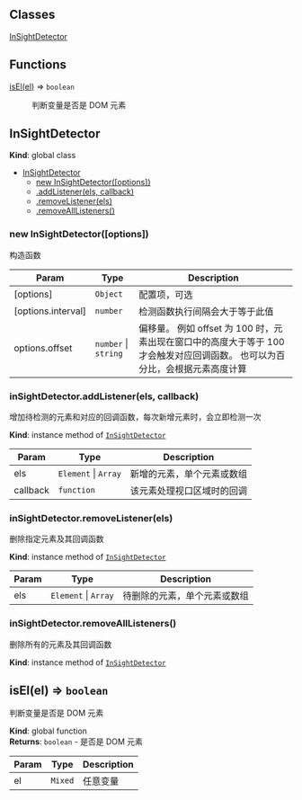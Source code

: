 ## Classes

<dl>
<dt><a href="#InSightDetector">InSightDetector</a></dt>
<dd></dd>
</dl>

## Functions

<dl>
<dt><a href="#isEl">isEl(el)</a> ⇒ <code>boolean</code></dt>
<dd><p>判断变量是否是 DOM 元素</p>
</dd>
</dl>

<a name="InSightDetector"></a>

## InSightDetector
**Kind**: global class  

* [InSightDetector](#InSightDetector)
    * [new InSightDetector([options])](#new_InSightDetector_new)
    * [.addListener(els, callback)](#InSightDetector+addListener)
    * [.removeListener(els)](#InSightDetector+removeListener)
    * [.removeAllListeners()](#InSightDetector+removeAllListeners)

<a name="new_InSightDetector_new"></a>

### new InSightDetector([options])
构造函数


| Param | Type | Description |
| --- | --- | --- |
| [options] | <code>Object</code> | 配置项，可选 |
| [options.interval] | <code>number</code> | 检测函数执行间隔会大于等于此值 |
| options.offset | <code>number</code> \| <code>string</code> | 偏移量。     例如 offset 为 100 时，元素出现在窗口中的高度大于等于 100 才会触发对应回调函数。     也可以为百分比，会根据元素高度计算 |

<a name="InSightDetector+addListener"></a>

### inSightDetector.addListener(els, callback)
增加待检测的元素和对应的回调函数，每次新增元素时，会立即检测一次

**Kind**: instance method of [<code>InSightDetector</code>](#InSightDetector)  

| Param | Type | Description |
| --- | --- | --- |
| els | <code>Element</code> \| <code>Array</code> | 新增的元素，单个元素或数组 |
| callback | <code>function</code> | 该元素处理视口区域时的回调 |

<a name="InSightDetector+removeListener"></a>

### inSightDetector.removeListener(els)
删除指定元素及其回调函数

**Kind**: instance method of [<code>InSightDetector</code>](#InSightDetector)  

| Param | Type | Description |
| --- | --- | --- |
| els | <code>Element</code> \| <code>Array</code> | 待删除的元素，单个元素或数组 |

<a name="InSightDetector+removeAllListeners"></a>

### inSightDetector.removeAllListeners()
删除所有的元素及其回调函数

**Kind**: instance method of [<code>InSightDetector</code>](#InSightDetector)  
<a name="isEl"></a>

## isEl(el) ⇒ <code>boolean</code>
判断变量是否是 DOM 元素

**Kind**: global function  
**Returns**: <code>boolean</code> - 是否是 DOM 元素  

| Param | Type | Description |
| --- | --- | --- |
| el | <code>Mixed</code> | 任意变量 |

